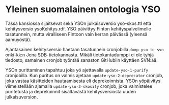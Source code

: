 Yleinen suomalainen ontologia YSO
=================================

Tässä kansiossa sijaitsevat sekä YSOn julkaisuversio yso-skos.ttl että kehitysversio ysoKehitys.rdf. YSO päivittyy Finton kehityspalvelimelle tasatunnein, mutta viralliseen Fintoon vain kerran päivässä (yleensä aamuyöstä).

Ajantasainen kehitysversio haetaan tasatunnein cronjobilla `dump-yso-to-svn` onki-kk:n Jena SDB-tietokannasta. Mikäli tietokantadumppi ei ole tyhjä tiedosto, samainen cronjob työntää sanaston GitHubiin käyttäen SVN:ää.

YSOn purittaminen tapahtuu joka yö ajettavalla `update-yso-1-purify` cronjobilla. Kun puritus on valmis ajetaan `update-yso-2-deprecator` cronjob, joka vastaa käsitteiden hautaamisesta eli deprekoinnista. YSOn yöpäivitys viimeistellään ajamalla `update-yso-3-skosify` cronjob, joka valmistelee puritetusta ja deprekoinnit sisältävästä kehitysversiosta uuden julkaisuversion. 
